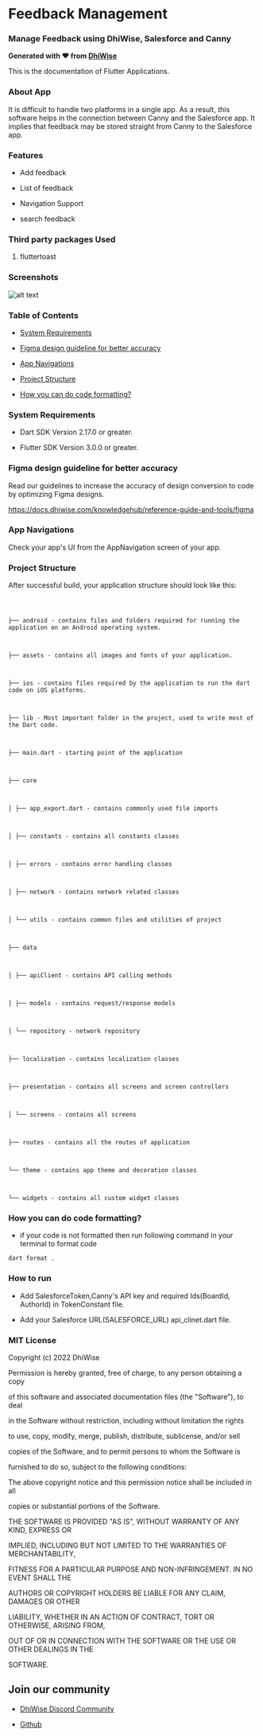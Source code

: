   

# Feedback Management

  

  

<div>

  

<h3  align="left">Manage Feedback using DhiWise, Salesforce and Canny</h1>

  

<strong>

  

Generated with ❤️ from [DhiWise](https://www.dhiwise.com)

  

</strong>

  

<p>

  

This is the documentation of Flutter Applications.

  

</p>

  

</div>

  
  

### About App

It is difficult to handle two platforms in a single app. As a result, this software helps in the connection between Canny and the Salesforce app. It implies that feedback may be stored straight from Canny to the Salesforce app.

  

### Features

- Add feedback

- List of feedback

- Navigation Support

- search feedback

  

### Third party packages Used

1. fluttertoast

  

### Screenshots

![alt text](https://github.com/kajal1598/image_01/blob/master/Frame%203.png?raw=true)

  
  

### Table of Contents

  

- [System Requirements](#system-requirements)

  

- [Figma design guideline for better accuracy](#figma-design-guideline-for-better-accuracy)

  

- [App Navigations](#app-navigations)

  

- [Project Structure](#project-structure)

  

- [How you can do code formatting?](#how-you-can-do-code-formatting)

  

  

### System Requirements

  

- Dart SDK Version 2.17.0 or greater.

- Flutter SDK Version 3.0.0 or greater.

  

  

### Figma design guideline for better accuracy

  

  

Read our guidelines to increase the accuracy of design conversion to code by optimizing Figma designs.

  

https://docs.dhiwise.com/knowledgehub/reference-guide-and-tools/figma

  

  

### App Navigations

  

Check your app's UI from the AppNavigation screen of your app.

  
  

### Project Structure

  

  

After successful build, your application structure should look like this:

  

  

```

  

├── android - contains files and folders required for running the application on an Android operating system.

  

├── assets - contains all images and fonts of your application.

  

├── ios - contains files required by the application to run the dart code on iOS platforms.

  

├── lib - Most important folder in the project, used to write most of the Dart code.

  

├── main.dart - starting point of the application

  

├── core

  

│ ├── app_export.dart - contains commonly used file imports

  

│ ├── constants - contains all constants classes

  

│ ├── errors - contains error handling classes

  

│ ├── network - contains network related classes

  

│ └── utils - contains common files and utilities of project

  

├── data

  

│ ├── apiClient - contains API calling methods

  

│ ├── models - contains request/response models

  

│ └── repository - network repository

  

├── localization - contains localization classes

  

├── presentation - contains all screens and screen controllers

  

│ └── screens - contains all screens

  

├── routes - contains all the routes of application

  

└── theme - contains app theme and decoration classes

  

└── widgets - contains all custom widget classes

```

  

  
  

### How you can do code formatting?

  

  

- if your code is not formatted then run following command in your terminal to format code

  

```
dart format .
```

### How to run

- Add SalesforceToken,Canny's API key and required Ids(BoardId, AuthorId) in TokenConstant file.

- Add your Salesforce URL(SALESFORCE_URL) api_clinet.dart file.

  
  
  
  
  

### MIT License

  

Copyright (c) 2022 DhiWise

  

Permission is hereby granted, free of charge, to any person obtaining a copy

of this software and associated documentation files (the "Software"), to deal

in the Software without restriction, including without limitation the rights

to use, copy, modify, merge, publish, distribute, sublicense, and/or sell

copies of the Software, and to permit persons to whom the Software is

furnished to do so, subject to the following conditions:

  

The above copyright notice and this permission notice shall be included in all

copies or substantial portions of the Software.

  

THE SOFTWARE IS PROVIDED "AS IS", WITHOUT WARRANTY OF ANY KIND, EXPRESS OR

IMPLIED, INCLUDING BUT NOT LIMITED TO THE WARRANTIES OF MERCHANTABILITY,

FITNESS FOR A PARTICULAR PURPOSE AND NON-INFRINGEMENT. IN NO EVENT SHALL THE

AUTHORS OR COPYRIGHT HOLDERS BE LIABLE FOR ANY CLAIM, DAMAGES OR OTHER

LIABILITY, WHETHER IN AN ACTION OF CONTRACT, TORT OR OTHERWISE, ARISING FROM,

OUT OF OR IN CONNECTION WITH THE SOFTWARE OR THE USE OR OTHER DEALINGS IN THE

SOFTWARE.

  

## Join our community

  

- [DhiWise Discord Community](https://discord.gg/hTuNauNjyJ)

- [Github](https://github.com/DhiWise)